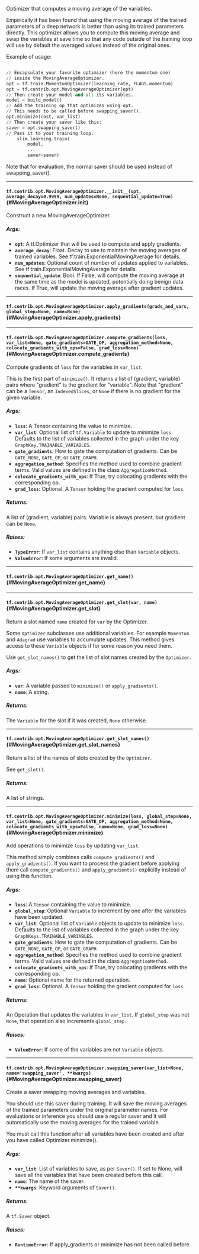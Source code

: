 Optimizer that computes a moving average of the variables.

Empirically it has been found that using the moving average of the trained
parameters of a deep network is better than using its trained parameters
directly. This optimizer allows you to compute this moving average and swap
the variables at save time so that any code outside of the training loop will
use by default the averaged values instead of the original ones.

Example of usage:

```python

// Encapsulate your favorite optimizer (here the momentum one)
// inside the MovingAverageOptimizer.
opt = tf.train.MomentumOptimizer(learning_rate, FLAGS.momentum)
opt = tf.contrib.opt.MovingAverageOptimizer(opt)
// Then create your model and all its variables.
model = build_model()
// Add the training op that optimizes using opt.
// This needs to be called before swapping_saver().
opt.minimize(cost, var_list)
// Then create your saver like this:
saver = opt.swapping_saver()
// Pass it to your training loop.
    slim.learning.train(
        model,
        ...
        saver=saver)
```

Note that for evaluation, the normal saver should be used instead of
swapping_saver().
- - -

#### `tf.contrib.opt.MovingAverageOptimizer.__init__(opt, average_decay=0.9999, num_updates=None, sequential_update=True)` {#MovingAverageOptimizer.__init__}

Construct a new MovingAverageOptimizer.

##### Args:


*  <b>`opt`</b>: A tf.Optimizer that will be used to compute and apply gradients.
*  <b>`average_decay`</b>: Float.  Decay to use to maintain the moving averages
                 of trained variables.
                 See tf.train.ExponentialMovingAverage for details.
*  <b>`num_updates`</b>: Optional count of number of updates applied to variables.
               See tf.train.ExponentialMovingAverage for details.
*  <b>`sequential_update`</b>: Bool. If False, will compute the moving average at the
                     same time as the model is updated, potentially doing
                     benign data races.
                     If True, will update the moving average after gradient
                     updates.


- - -

#### `tf.contrib.opt.MovingAverageOptimizer.apply_gradients(grads_and_vars, global_step=None, name=None)` {#MovingAverageOptimizer.apply_gradients}




- - -

#### `tf.contrib.opt.MovingAverageOptimizer.compute_gradients(loss, var_list=None, gate_gradients=GATE_OP, aggregation_method=None, colocate_gradients_with_ops=False, grad_loss=None)` {#MovingAverageOptimizer.compute_gradients}

Compute gradients of `loss` for the variables in `var_list`.

This is the first part of `minimize()`.  It returns a list
of (gradient, variable) pairs where "gradient" is the gradient
for "variable".  Note that "gradient" can be a `Tensor`, an
`IndexedSlices`, or `None` if there is no gradient for the
given variable.

##### Args:


*  <b>`loss`</b>: A Tensor containing the value to minimize.
*  <b>`var_list`</b>: Optional list of `tf.Variable` to update to minimize
    `loss`.  Defaults to the list of variables collected in the graph
    under the key `GraphKey.TRAINABLE_VARIABLES`.
*  <b>`gate_gradients`</b>: How to gate the computation of gradients.  Can be
    `GATE_NONE`, `GATE_OP`, or `GATE_GRAPH`.
*  <b>`aggregation_method`</b>: Specifies the method used to combine gradient terms.
    Valid values are defined in the class `AggregationMethod`.
*  <b>`colocate_gradients_with_ops`</b>: If True, try colocating gradients with
    the corresponding op.
*  <b>`grad_loss`</b>: Optional. A `Tensor` holding the gradient computed for `loss`.

##### Returns:

  A list of (gradient, variable) pairs. Variable is always present, but
  gradient can be `None`.

##### Raises:


*  <b>`TypeError`</b>: If `var_list` contains anything else than `Variable` objects.
*  <b>`ValueError`</b>: If some arguments are invalid.


- - -

#### `tf.contrib.opt.MovingAverageOptimizer.get_name()` {#MovingAverageOptimizer.get_name}




- - -

#### `tf.contrib.opt.MovingAverageOptimizer.get_slot(var, name)` {#MovingAverageOptimizer.get_slot}

Return a slot named `name` created for `var` by the Optimizer.

Some `Optimizer` subclasses use additional variables.  For example
`Momentum` and `Adagrad` use variables to accumulate updates.  This method
gives access to these `Variable` objects if for some reason you need them.

Use `get_slot_names()` to get the list of slot names created by the
`Optimizer`.

##### Args:


*  <b>`var`</b>: A variable passed to `minimize()` or `apply_gradients()`.
*  <b>`name`</b>: A string.

##### Returns:

  The `Variable` for the slot if it was created, `None` otherwise.


- - -

#### `tf.contrib.opt.MovingAverageOptimizer.get_slot_names()` {#MovingAverageOptimizer.get_slot_names}

Return a list of the names of slots created by the `Optimizer`.

See `get_slot()`.

##### Returns:

  A list of strings.


- - -

#### `tf.contrib.opt.MovingAverageOptimizer.minimize(loss, global_step=None, var_list=None, gate_gradients=GATE_OP, aggregation_method=None, colocate_gradients_with_ops=False, name=None, grad_loss=None)` {#MovingAverageOptimizer.minimize}

Add operations to minimize `loss` by updating `var_list`.

This method simply combines calls `compute_gradients()` and
`apply_gradients()`. If you want to process the gradient before applying
them call `compute_gradients()` and `apply_gradients()` explicitly instead
of using this function.

##### Args:


*  <b>`loss`</b>: A `Tensor` containing the value to minimize.
*  <b>`global_step`</b>: Optional `Variable` to increment by one after the
    variables have been updated.
*  <b>`var_list`</b>: Optional list of `Variable` objects to update to minimize
    `loss`.  Defaults to the list of variables collected in the graph
    under the key `GraphKeys.TRAINABLE_VARIABLES`.
*  <b>`gate_gradients`</b>: How to gate the computation of gradients.  Can be
    `GATE_NONE`, `GATE_OP`, or  `GATE_GRAPH`.
*  <b>`aggregation_method`</b>: Specifies the method used to combine gradient terms.
    Valid values are defined in the class `AggregationMethod`.
*  <b>`colocate_gradients_with_ops`</b>: If True, try colocating gradients with
    the corresponding op.
*  <b>`name`</b>: Optional name for the returned operation.
*  <b>`grad_loss`</b>: Optional. A `Tensor` holding the gradient computed for `loss`.

##### Returns:

  An Operation that updates the variables in `var_list`.  If `global_step`
  was not `None`, that operation also increments `global_step`.

##### Raises:


*  <b>`ValueError`</b>: If some of the variables are not `Variable` objects.


- - -

#### `tf.contrib.opt.MovingAverageOptimizer.swapping_saver(var_list=None, name='swapping_saver', **kwargs)` {#MovingAverageOptimizer.swapping_saver}

Create a saver swapping moving averages and variables.

You should use this saver during training.  It will save the moving averages
of the trained parameters under the original parameter names.  For
evaluations or inference you should use a regular saver and it will
automatically use the moving averages for the trained variable.

You must call this function after all variables have been created and after
you have called Optimizer.minimize().

##### Args:


*  <b>`var_list`</b>: List of variables to save, as per `Saver()`.
            If set to None, will save all the variables that have been
            created before this call.
*  <b>`name`</b>: The name of the saver.
*  <b>`**kwargs`</b>: Keyword arguments of `Saver()`.

##### Returns:

  A `tf.Saver` object.

##### Raises:


*  <b>`RuntimeError`</b>: If apply_gradients or minimize has not been called before.
